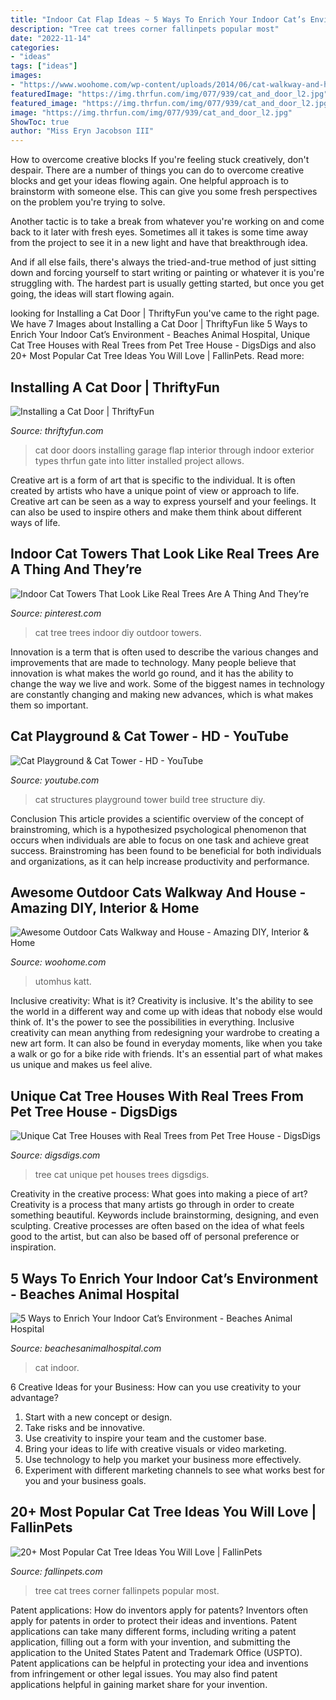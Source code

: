 ```yaml
---
title: "Indoor Cat Flap Ideas ~ 5 Ways To Enrich Your Indoor Cat’s Environment"
description: "Tree cat trees corner fallinpets popular most"
date: "2022-11-14"
categories:
- "ideas"
tags: ["ideas"]
images:
- "https://www.woohome.com/wp-content/uploads/2014/06/cat-walkway-and-house-3.jpg"
featuredImage: "https://img.thrfun.com/img/077/939/cat_and_door_l2.jpg"
featured_image: "https://img.thrfun.com/img/077/939/cat_and_door_l2.jpg"
image: "https://img.thrfun.com/img/077/939/cat_and_door_l2.jpg"
ShowToc: true
author: "Miss Eryn Jacobson III"
---
```



How to overcome creative blocks
If you're feeling stuck creatively, don't despair. There are a number of things you can do to overcome creative blocks and get your ideas flowing again.
One helpful approach is to brainstorm with someone else. This can give you some fresh perspectives on the problem you're trying to solve.

Another tactic is to take a break from whatever you're working on and come back to it later with fresh eyes. Sometimes all it takes is some time away from the project to see it in a new light and have that breakthrough idea.

And if all else fails, there's always the tried-and-true method of just sitting down and forcing yourself to start writing or painting or whatever it is you're struggling with. The hardest part is usually getting started, but once you get going, the ideas will start flowing again.

	

		
looking for Installing a Cat Door | ThriftyFun you've came to the right page. We have 7 Images about Installing a Cat Door | ThriftyFun like 5 Ways to Enrich Your Indoor Cat’s Environment - Beaches Animal Hospital, Unique Cat Tree Houses with Real Trees from Pet Tree House - DigsDigs and also 20+ Most Popular Cat Tree Ideas You Will Love | FallinPets. Read more:
		
    
## Installing A Cat Door | ThriftyFun

<img loading=lazy src="https://img.thrfun.com/img/077/939/cat_and_door_l2.jpg" onerror="this.onerror=null;this.src='https://tse1.mm.bing.net/th?id=OIP.TUIYgvKGRkiKqzwOkaAdMgHaE8&amp;pid=15.1';" alt="Installing a Cat Door | ThriftyFun">

_Source: thriftyfun.com_

>cat door doors installing garage flap interior through indoor exterior types thrfun gate into litter installed project allows. 

	

Creative art is a form of art that is specific to the individual. It is often created by artists who have a unique point of view or approach to life. Creative art can be seen as a way to express yourself and your feelings. It can also be used to inspire others and make them think about different ways of life.

    
## Indoor Cat Towers That Look Like Real Trees Are A Thing And They’re

<img loading=lazy src="https://i.pinimg.com/736x/91/d6/8c/91d68c464a4bfc7d8b5545fd6f2915b7.jpg" onerror="this.onerror=null;this.src='https://tse1.mm.bing.net/th?id=OIP.S9_qTgDFxCJUvqWQWAjA0QHaLw&amp;pid=15.1';" alt="Indoor Cat Towers That Look Like Real Trees Are A Thing And They’re">

_Source: pinterest.com_

>cat tree trees indoor diy outdoor towers. 

	

Innovation is a term that is often used to describe the various changes and improvements that are made to technology. Many people believe that innovation is what makes the world go round, and it has the ability to change the way we live and work. Some of the biggest names in technology are constantly changing and making new advances, which is what makes them so important.

    
## Cat Playground &amp; Cat Tower - HD - YouTube

<img loading=lazy src="http://i.ytimg.com/vi/e5LKCJyFNGs/maxresdefault.jpg" onerror="this.onerror=null;this.src='https://tse2.mm.bing.net/th?id=OIP.yAbDfhZOY23bMG0ZsDlgHwHaEK&amp;pid=15.1';" alt="Cat Playground &amp; Cat Tower - HD - YouTube">

_Source: youtube.com_

>cat structures playground tower build tree structure diy. 

	

Conclusion
This article provides a scientific overview of the concept of brainstroming, which is a hypothesized psychological phenomenon that occurs when individuals are able to focus on one task and achieve great success. Brainstroming has been found to be beneficial for both individuals and organizations, as it can help increase productivity and performance.

    
## Awesome Outdoor Cats Walkway And House - Amazing DIY, Interior &amp; Home

<img loading=lazy src="https://www.woohome.com/wp-content/uploads/2014/06/cat-walkway-and-house-3.jpg" onerror="this.onerror=null;this.src='https://tse3.mm.bing.net/th?id=OIP.an4Q4GWCu3CQN-nTO0XdWQHaJ4&amp;pid=15.1';" alt="Awesome Outdoor Cats Walkway and House - Amazing DIY, Interior &amp; Home">

_Source: woohome.com_

>utomhus katt. 

	

Inclusive creativity: What is it?
Creativity is inclusive. It's the ability to see the world in a different way and come up with ideas that nobody else would think of. It's the power to see the possibilities in everything. Inclusive creativity can mean anything from redesigning your wardrobe to creating a new art form. It can also be found in everyday moments, like when you take a walk or go for a bike ride with friends. It's an essential part of what makes us unique and makes us feel alive.

    
## Unique Cat Tree Houses With Real Trees From Pet Tree House - DigsDigs

<img loading=lazy src="https://www.digsdigs.com/photos/Unique-Cat-Tree-Houses-from-Pet-Tree-House-9.jpg" onerror="this.onerror=null;this.src='https://tse1.mm.bing.net/th?id=OIP.1o-DnICyHK2idzpznmpjSgAAAA&amp;pid=15.1';" alt="Unique Cat Tree Houses with Real Trees from Pet Tree House - DigsDigs">

_Source: digsdigs.com_

>tree cat unique pet houses trees digsdigs. 

	

Creativity in the creative process: What goes into making a piece of art?
Creativity is a process that many artists go through in order to create something beautiful. Keywords include brainstorming, designing, and even sculpting. Creative processes are often based on the idea of what feels good to the artist, but can also be based off of personal preference or inspiration.

    
## 5 Ways To Enrich Your Indoor Cat’s Environment - Beaches Animal Hospital

<img loading=lazy src="https://beachesanimalhospital.com/wp-content/uploads/2020/01/cat-4436152_1280.jpg" onerror="this.onerror=null;this.src='https://tse1.mm.bing.net/th?id=OIP.5krx4Mj5oIxguZ3VYGTzdAHaE7&amp;pid=15.1';" alt="5 Ways to Enrich Your Indoor Cat’s Environment - Beaches Animal Hospital">

_Source: beachesanimalhospital.com_

>cat indoor. 

	

6 Creative Ideas for your Business: How can you use creativity to your advantage?
1. Start with a new concept or design.
2. Take risks and be innovative.
3. Use creativity to inspire your team and the customer base. 
4. Bring your ideas to life with creative visuals or video marketing. 
5. Use technology to help you market your business more effectively. 
6. Experiment with different marketing channels to see what works best for you and your business goals.

    
## 20+ Most Popular Cat Tree Ideas You Will Love | FallinPets

<img loading=lazy src="http://fallinpets.com/wp-content/uploads/2016/11/Corner-cat-trees-with-real-tree.jpg" onerror="this.onerror=null;this.src='https://tse2.mm.bing.net/th?id=OIP.J2Ia1SXM-D9Z1Sg3KjJrRQHaMd&amp;pid=15.1';" alt="20+ Most Popular Cat Tree Ideas You Will Love | FallinPets">

_Source: fallinpets.com_

>tree cat trees corner fallinpets popular most. 

	

Patent applications: How do inventors apply for patents?
Inventors often apply for patents in order to protect their ideas and inventions. Patent applications can take many different forms, including writing a patent application, filling out a form with your invention, and submitting the application to the United States Patent and Trademark Office (USPTO). 
Patent applications can be helpful in protecting your idea and inventions from infringement or other legal issues. You may also find patent applications helpful in gaining market share for your invention.

